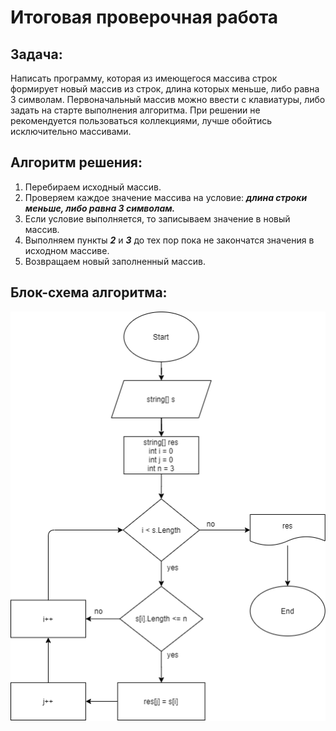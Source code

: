 # Итоговая проверочная работа

## Задача:

 Написать программу, которая из имеющегося массива строк формирует новый массив из строк, длина которых меньше, либо равна 3 символам. Первоначальный массив можно ввести с клавиатуры, либо задать на старте выполнения алгоритма. При решении не рекомендуется пользоваться коллекциями, лучше обойтись исключительно массивами.

 ## Алгоритм решения:
 1. Перебираем исходный массив.
 2. Проверяем каждое значение массива на условие: ***длина строки меньше, либо равна 3 символам.***
 3. Если условие выполняется, то записываем значение в новый массив.
 4. Выполняем пункты ***2*** и ***3*** до тех пор пока не закончатся значения в исходном массиве.
 5. Возвращаем новый заполненный массив.

 ## Блок-схема алгоритма: 
 ![Здесь блоксхема алгоритма](image.png)



